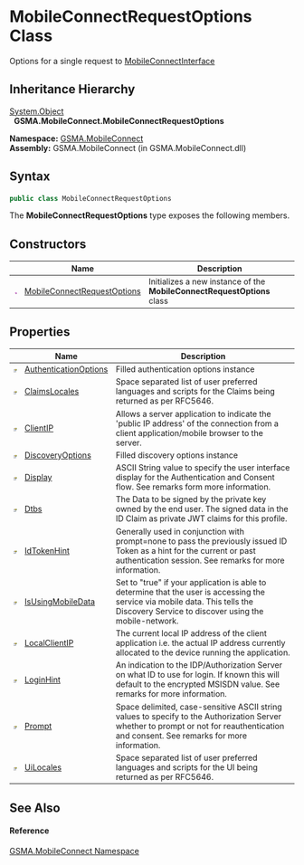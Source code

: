 MobileConnectRequestOptions Class
=================================
Options for a single request to [MobileConnectInterface][1]


Inheritance Hierarchy
---------------------
[System.Object][2]  
  **GSMA.MobileConnect.MobileConnectRequestOptions**  

**Namespace:** [GSMA.MobileConnect][3]  
**Assembly:** GSMA.MobileConnect (in GSMA.MobileConnect.dll)

Syntax
------

```csharp
public class MobileConnectRequestOptions
```

The **MobileConnectRequestOptions** type exposes the following members.


Constructors
------------

                 | Name                             | Description                                                             
---------------- | -------------------------------- | ----------------------------------------------------------------------- 
![Public method] | [MobileConnectRequestOptions][4] | Initializes a new instance of the **MobileConnectRequestOptions** class 


Properties
----------

                   | Name                       | Description                                                                                                                                                                             
------------------ | -------------------------- | --------------------------------------------------------------------------------------------------------------------------------------------------------------------------------------- 
![Public property] | [AuthenticationOptions][5] | Filled authentication options instance                                                                                                                                                  
![Public property] | [ClaimsLocales][6]         | Space separated list of user preferred languages and scripts for the Claims being returned as per RFC5646.                                                                              
![Public property] | [ClientIP][7]              | Allows a server application to indicate the 'public IP address' of the connection from a client application/mobile browser to the server.                                               
![Public property] | [DiscoveryOptions][8]      | Filled discovery options instance                                                                                                                                                       
![Public property] | [Display][9]               | ASCII String value to specify the user interface display for the Authentication and Consent flow. See remarks form more information.                                                    
![Public property] | [Dtbs][10]                 | The Data to be signed by the private key owned by the end user. The signed data in the ID Claim as private JWT claims for this profile.                                                 
![Public property] | [IdTokenHint][11]          | Generally used in conjunction with prompt=none to pass the previously issued ID Token as a hint for the current or past authentication session. See remarks for more information.       
![Public property] | [IsUsingMobileData][12]    | Set to "true" if your application is able to determine that the user is accessing the service via mobile data. This tells the Discovery Service to discover using the mobile-network.   
![Public property] | [LocalClientIP][13]        | The current local IP address of the client application i.e. the actual IP address currently allocated to the device running the application.                                            
![Public property] | [LoginHint][14]            | An indication to the IDP/Authorization Server on what ID to use for login. If known this will default to the encrypted MSISDN value. See remarks for more information.                  
![Public property] | [Prompt][15]               | Space delimited, case-sensitive ASCII string values to specify to the Authorization Server whether to prompt or not for reauthentication and consent. See remarks for more information. 
![Public property] | [UiLocales][16]            | Space separated list of user preferred languages and scripts for the UI being returned as per RFC5646.                                                                                  


See Also
--------

#### Reference
[GSMA.MobileConnect Namespace][3]  

[1]: ../MobileConnectInterface/README.md
[2]: http://msdn.microsoft.com/en-us/library/e5kfa45b
[3]: ../README.md
[4]: _ctor.md
[5]: AuthenticationOptions.md
[6]: ClaimsLocales.md
[7]: ClientIP.md
[8]: DiscoveryOptions.md
[9]: Display.md
[10]: Dtbs.md
[11]: IdTokenHint.md
[12]: IsUsingMobileData.md
[13]: LocalClientIP.md
[14]: LoginHint.md
[15]: Prompt.md
[16]: UiLocales.md
[17]: ../../_icons/Help.png
[Public method]: ../../_icons/pubmethod.gif "Public method"
[Public property]: ../../_icons/pubproperty.gif "Public property"